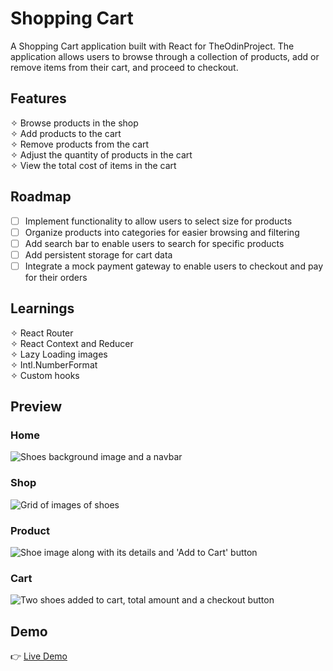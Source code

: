 # Shopping Cart

A Shopping Cart application built with React for TheOdinProject. The application allows users to browse through a collection of products, add or remove items from their cart, and proceed to checkout.

## Features

✧ Browse products in the shop<br>
✧ Add products to the cart<br>
✧ Remove products from the cart<br>
✧ Adjust the quantity of products in the cart<br>
✧ View the total cost of items in the cart<br>

## Roadmap

- [ ] Implement functionality to allow users to select size for products
- [ ] Organize products into categories for easier browsing and filtering
- [ ] Add search bar to enable users to search for specific products
- [ ] Add persistent storage for cart data
- [ ] Integrate a mock payment gateway to enable users to checkout and pay for their orders

## Learnings

✧ React Router <br>
✧ React Context and Reducer<br>
✧ Lazy Loading images<br>
✧ Intl.NumberFormat<br>
✧ Custom hooks<br>

## Preview

### Home

![Shoes background image and a navbar](https://github.com/Ruchita1010/shopping-cart/assets/70577616/ea7e858e-353e-407c-be7e-79791ef29ada)

### Shop

![Grid of images of shoes](https://github.com/Ruchita1010/shopping-cart/assets/70577616/c454b84b-d944-4271-9aa8-c104c3e40176)

### Product

![Shoe image along with its details and 'Add to Cart' button](https://github.com/Ruchita1010/shopping-cart/assets/70577616/fdaa42df-feb3-4a0d-a018-a33e603b8187)

### Cart

![Two shoes added to cart, total amount and a checkout button](https://github.com/Ruchita1010/shopping-cart/assets/70577616/43651ac0-ecbe-454d-8fd3-9c913e14bfcb)

## Demo

👉 [Live Demo](https://ruchita1010.github.io/shopping-cart)
